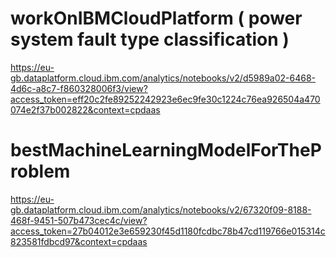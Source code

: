 # workOnIBMCloudPlatform ( power system fault type classification )
https://eu-gb.dataplatform.cloud.ibm.com/analytics/notebooks/v2/d5989a02-6468-4d6c-a8c7-f860328006f3/view?access_token=eff20c2fe89252242923e6ec9fe30c1224c76ea926504a470074e2f37b002822&context=cpdaas
# bestMachineLearningModelForTheProblem 
https://eu-gb.dataplatform.cloud.ibm.com/analytics/notebooks/v2/67320f09-8188-468f-9451-507b473cec4c/view?access_token=27b04012e3e659230f45d1180fcdbc78b47cd119766e015314c823581fdbcd97&context=cpdaas

